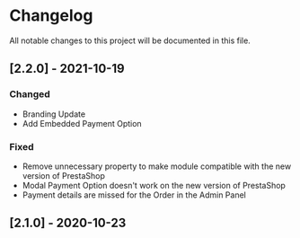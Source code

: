 # Changelog
All notable changes to this project will be documented in this file.


## [2.2.0] - 2021-10-19
### Changed
- Branding Update
- Add Embedded Payment Option

### Fixed
- Remove unnecessary property to make module compatible with the new version of PrestaShop
- Modal Payment Option doesn't work on the new version of PrestaShop
- Payment details are missed for the Order in the Admin Panel


## [2.1.0] - 2020-10-23
